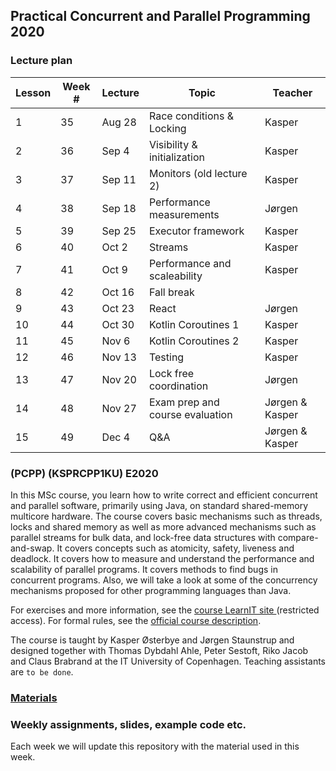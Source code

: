 ## Practical Concurrent and Parallel Programming 2020

### Lecture plan
Lesson|Week #|Lecture|Topic|Teacher
---|---|---|---|---
1|35|Aug 28|Race conditions & Locking|Kasper
2|36|Sep 4|Visibility & initialization|Kasper
3|37|Sep 11|Monitors (old lecture 2)|Kasper
4|38|Sep 18|Performance measurements|Jørgen
5|39|Sep 25|Executor framework|Kasper
6|40|Oct 2|Streams|Kasper
7|41|Oct 9|Performance and scaleability|Kasper
8|42|Oct 16|Fall break|
9|43|Oct 23|React|Jørgen
10|44|Oct 30|Kotlin Coroutines 1|Kasper
11|45|Nov 6|Kotlin Coroutines 2|Kasper
12|46|Nov 13|Testing|Kasper
13|47|Nov 20|Lock free coordination |Jørgen
14|48|Nov 27|Exam prep and course evaluation |Jørgen & Kasper
15|49|Dec 4|Q&A|Jørgen & Kasper

### (PCPP) (KSPRCPP1KU) E2020

In this MSc course, you learn how to write correct and efficient concurrent and parallel software, primarily using Java, on standard shared-memory multicore hardware. The course covers basic mechanisms such as threads, locks and shared memory as well as more advanced mechanisms such as parallel streams for bulk data, and lock-free data structures with compare-and-swap. It covers concepts such as atomicity, safety, liveness and deadlock. It covers how to measure and understand the performance and scalability of parallel programs. It covers methods to find bugs in concurrent programs. Also, we will take a look at some of the concurrency mechanisms proposed for other programming languages than Java.

For exercises and more information, see the [course LearnIT site ](https://learnit.itu.dk/course/view.php?id=3019527)(restricted access). For formal rules, see the [official course description](https://learnit.itu.dk/local/coursebase/view.php?ciid=552).

The course is taught by Kasper Østerbye and Jørgen Staunstrup and designed together with Thomas Dybdahl Ahle, Peter Sestoft, Riko Jacob and Claus Brabrand at the IT University of Copenhagen. Teaching assistants are `to be done`.

### [Materials](Materials.md)

### Weekly assignments, slides, example code etc.

Each week we will update this repository with the material used in this week. 
